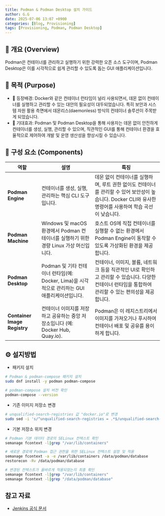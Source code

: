 ```yaml
---
title: Podman & Podman Desktop 설치 가이드
author: G.G
date: 2025-07-06 13:07 +0900
categories: [Blog, Provisioning]
tags: [Provisioning, Podman, Podman Desktop]
---
```


## 📘 개요 (Overview)
Podman은 컨테이너를 관리하고 실행하기 위한 강력한 오픈 소스 도구이며, Podman Desktop은 이를 시각적으로 쉽게 관리할 수 있도록 돕는 GUI 애플리케이션입니다.

## 📌 목적 (Purpose)
- 🧭 등장배경: Docker와 같은 컨테이너 런타임이 널리 사용되면서, 데몬 없이 컨테이너를 실행하고 관리할 수 있는 대안의 필요성이 대두되었습니다. 특히 보안과 시스템 자원 활용 측면에서 데몬리스(daemonless) 방식의 컨테이너 솔루션이 주목받게 되었습니다.
- 🎯 기대효과: Podman 및 Podman Desktop을 통해 사용자는 데몬 없이 안전하게 컨테이너를 생성, 실행, 관리할 수 있으며, 직관적인 GUI를 통해 컨테이너 환경을 효율적으로 제어하여 개발 및 운영 생산성을 향상시킬 수 있습니다.


## 📝 구성 요소 (Components)

| 역할 | 설명 | 특징 |
|---|---|---|
| **Podman Engine** | 컨테이너를 생성, 실행, 관리하는 핵심 CLI 도구입니다. | 데몬 없이 컨테이너를 실행하며, 루트 권한 없이도 컨테이너를 관리할 수 있어 보안성이 높습니다. Docker CLI와 유사한 명령어를 사용하여 학습 곡선이 낮습니다. |
| **Podman Machine** | Windows 및 macOS 환경에서 Podman 컨테이너를 실행하기 위한 경량 Linux 가상 머신입니다. | 호스트 OS에 직접 컨테이너를 실행할 수 없는 환경에서 Podman Engine이 동작할 수 있도록 가상화된 환경을 제공합니다. |
| **Podman Desktop** | Podman 및 기타 컨테이너 런타임(예: Docker, Lima)을 시각적으로 관리하는 GUI 애플리케이션입니다. | 컨테이너, 이미지, 볼륨, 네트워크 등을 직관적인 UI로 확인하고 관리할 수 있습니다. 다양한 컨테이너 런타임을 통합하여 관리할 수 있는 편의성을 제공합니다. |
| **Container Image Registry** | 컨테이너 이미지를 저장하고 공유하는 중앙 저장소입니다 (예: Docker Hub, Quay.io). | Podman은 이 레지스트리에서 이미지를 가져오거나 푸시하여 컨테이너 배포 및 공유를 용이하게 합니다. |

## ⚙️ 설지방법

- 패키지 설치

```bash
# Podman & podman-compose 패키지 설치
sudo dnf install -y podman podman-compose

# podman-compose 설치 버전 확인
podman-compose --version
```

- 기존 이미지 저장소 변경

```bash
# unqualified-search-registries 값 "docker.io"로 변경
sudo sed -i 's/^unqualified-search-registries = .*$/unqualified-search-registries = ["docker.io"]/' /etc/containers/registries.conf
```

- 기본 저장소 위치 변경

```bash
# Podman 기본 데이터 경로의 SELinux 컨텍스트 확인
semanage fcontext -l|grep "/var/lib/containers"

# 새로운 경로에 Podman 접근 권한을 위한 SELinux 컨텍스트 설정 및 적용
semanage fcontext -a -e /var/lib/containers /data/podman/database
restorecon -Rv /data/podman/database

# 변경된 컨텍스트가 올바르게 적용되었는지 최종 확인
semanage fcontext -l|grep "/var/lib/containers"
semanage fcontext -l|grep "/data/podman/database"
```

## 참고 자료
- [Jenkins 공식 문서](https://www.jenkins.io/doc/book/installing/kubernetes/)
